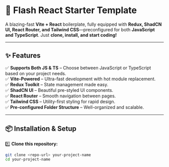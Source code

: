 # 🚀 Flash React Starter Template  

A blazing-fast **Vite + React** boilerplate, fully equipped with **Redux, ShadCN UI, React Router, and Tailwind CSS**—preconfigured for both **JavaScript and TypeScript**. Just **clone, install, and start coding!**  

---

## ✨ Features  
✅ **Supports Both JS & TS** – Choose between JavaScript or TypeScript based on your project needs.  
✅ **Vite-Powered** – Ultra-fast development with hot module replacement.  
✅ **Redux Toolkit** – State management made easy.  
✅ **ShadCN UI** – Beautiful pre-styled UI components.  
✅ **React Router** – Smooth navigation between pages.  
✅ **Tailwind CSS** – Utility-first styling for rapid design.  
✅ **Pre-configured Folder Structure** – Well-organized and scalable.  

---

## 📦 Installation & Setup  

1️⃣ **Clone this repository:**  
```sh
git clone <repo-url> your-project-name  
cd your-project-name
